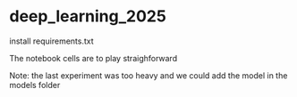 # deep_learning_2025

install requirements.txt

The notebook cells are to play straighforward

Note: the last experiment was too heavy and we could add the model in the models folder